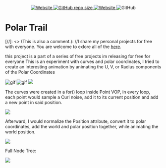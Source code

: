 <p align="center">
   <a href="https://github.com/nitzan-treg/community_projects/">
    <img alt="Website" src="https://img.shields.io/website?label=parent%20repo&up_message=Community%20Projects&url=https%3A%2F%2Fgithub.com%2Fnitzan-treg%2Fcommunity_projects">
  </a>
  <a href="https://github.com/nitzan-treg/community_projects/">
    <img alt="GitHub repo size" src="https://img.shields.io/github/repo-size/nitzan-treg/Polar_Trail">
  </a>
  <a href="https://www.nitzan-tregerman.com/">
    <img alt="Website" src="https://img.shields.io/website?up_message=nitzan-tregerman.com&url=https%3A%2F%2Fwww.nitzan-tregerman.com%2F">
  </a>
  <img alt="GitHub" src="https://img.shields.io/github/license/nitzan-treg/Polar_Trail">
</P>



#  Polar Trail
[//]: <> (This is also a comment.):
//I share my personal projects for free with everyone. You are welcome to exlore all of the [here](https://github.com/nitzan-treg/community_projects.git).

this project is a part of a series of free projects im releasing for free for everyone
This is an experiment with curves and polar coordinates, I tried to create an interesting animation by animating the U, V, or Radius components of the Polar Coordinates

<img alt = "gif" src="Images/2021_10_16_polar_trail_1.gif">
<img alt = "gif" src="Images/2021_10_16_polar_trail_2.gif">
<img src="Images/2021_10_16_polar_trail.png">

The curves were created in a for() loop inside Point VOP, in every loop, each point would sample a Curl noise, add it to its current position and add a new point in said position.

<img src="Images/Curl_Noise_Trail.png">

Afterward, I would normalize the Position attribute, convert it to polar coordinates, add the world and polar position together, while animating the world position. 

<img src="Images/Polar_Deform.png">

Full Node Tree:

<img src="Images/Node Tree.png">
